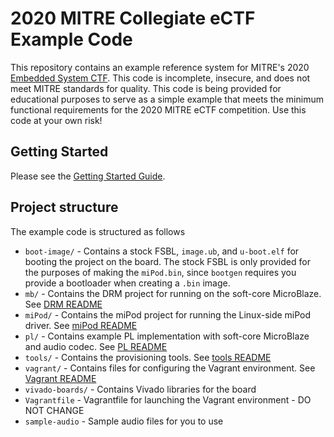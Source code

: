 # 2020 MITRE Collegiate eCTF Example Code

This repository contains an example reference system for MITRE's 2020 [Embedded System CTF](http://mitrecyberacademy.org/competitions/embedded/). 
This code is incomplete, insecure, and does not meet MITRE standards for quality.
This code is being provided for educational purposes to serve as a simple example that meets the minimum functional requirements for the 2020 MITRE eCTF competition.
Use this code at your own risk!

## Getting Started
Please see the [Getting Started Guide](getting_started.md).

## Project structure
The example code is structured as follows

 * `boot-image/` - Contains a stock FSBL, `image.ub`, and `u-boot.elf` for booting the project on the board. The stock FSBL is only provided for the purposes of making the `miPod.bin`, since `bootgen` requires you provide a bootloader when creating a `.bin` image.
 * `mb/` - Contains the DRM project for running on the soft-core MicroBlaze. See [DRM README](mb/README.md)
 * `miPod/` - Contains the miPod project for running the Linux-side miPod driver. See [miPod README](miPod/README.md)
 * `pl/` - Contains example PL implementation with soft-core MicroBlaze and audio codec. See [PL README](pl/README.md)
 * `tools/` - Contains the provisioning tools. See [tools README](tools/README.md)
 * `vagrant/` - Contains files for configuring the Vagrant environment. See [Vagrant README](vagrant/README.md)
 * `vivado-boards/` - Contains Vivado libraries for the board
 * `Vagrantfile` - Vagrantfile for launching the Vagrant environment - DO NOT CHANGE
 * `sample-audio` - Sample audio files for you to use

